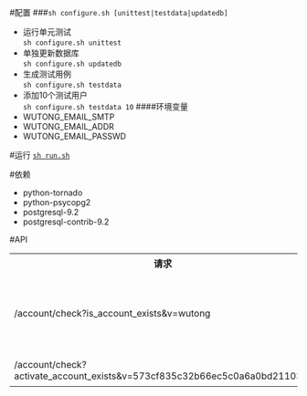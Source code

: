 #配置
###`sh configure.sh [unittest|testdata|updatedb]`  
 * 运行单元测试  
   `sh configure.sh unittest`  
 * 单独更新数据库  
   `sh configure.sh updatedb`  
 * 生成测试用例  
   `sh configure.sh testdata`  
 * 添加10个测试用户  
   `sh configure.sh testdata 10`
####环境变量
 * WUTONG_EMAIL_SMTP
 * WUTONG_EMAIL_ADDR
 * WUTONG_EMAIL_PASSWD

#运行
[`sh run.sh`](http://127.0.0.1:8888)

#依赖
 * python-tornado
 * python-psycopg2
 * postgresql-9.2
 * postgresql-contrib-9.2

#API
<table>
  <tr>
    <th>请求</th><th>作用</th><th>返回值</th>
  </tr>
  <tr>
    <td>/account/check?is_account_exists&v=wutong</td><td>查询用户名为wutong的帐号是否存在</td><td>true/false</td>
  </tr>
  <tr>
    <td>/account/check?activate_account_exists&v=573cf835c32b66ec5c0a6a0bd21103f8</td><td>激活帐号</td><td>/failed</td>
  </tr>
</table>
